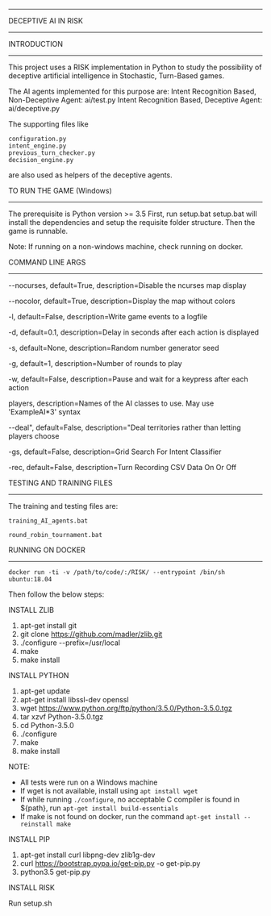 ________________________________________________________________________
DECEPTIVE AI IN RISK
________________________________________________________________________

INTRODUCTION
________________________________________________________________________
This project uses a RISK implementation in Python to study the possibility
of deceptive artificial intelligence in Stochastic, Turn-Based games.

The AI agents implemented for this purpose are:
Intent Recognition Based, Non-Deceptive Agent: ai/test.py
Intent Recognition Based, Deceptive Agent: ai/deceptive.py

The supporting files like

    configuration.py
    intent_engine.py
    previous_turn_checker.py
    decision_engine.py

are also used as helpers of the deceptive agents.


TO RUN THE GAME (Windows)
________________________________________________________________________
The prerequisite is Python version >= 3.5
First, run setup.bat
setup.bat will install the dependencies and setup the requisite folder structure. 
Then the game is runnable.

Note: If running on a non-windows machine, check running on docker.

COMMAND LINE ARGS
________________________________________________________________________
--nocurses, default=True, description=Disable the ncurses map display

--nocolor, default=True, description=Display the map without colors

-l, default=False, description=Write game events to a logfile

-d, default=0.1, description=Delay in seconds after each action is displayed

-s, default=None, description=Random number generator seed

-g, default=1, description=Number of rounds to play

-w, default=False, description=Pause and wait for a keypress after each action

players, description=Names of the AI classes to use. May use 'ExampleAI*3' syntax

--deal", default=False, description="Deal territories rather than letting players choose

-gs, default=False, description=Grid Search For Intent Classifier

-rec, default=False, description=Turn Recording CSV Data On Or Off


TESTING AND TRAINING FILES
________________________________________________________________________
The training and testing files are:

    training_AI_agents.bat

    round_robin_tournament.bat

RUNNING ON DOCKER
________________________________________________________________________
`docker run -ti -v /path/to/code/:/RISK/ --entrypoint /bin/sh ubuntu:18.04`

Then follow the below steps:


INSTALL ZLIB
1. apt-get install git
2. git clone https://github.com/madler/zlib.git
3. ./configure --prefix=/usr/local
4. make
5. make install

INSTALL PYTHON

1. apt-get update
2. apt-get install libssl-dev openssl
3. wget https://www.python.org/ftp/python/3.5.0/Python-3.5.0.tgz
4. tar xzvf Python-3.5.0.tgz
5. cd Python-3.5.0
6. ./configure
7. make
8. make install


NOTE: 
* All tests were run on a Windows machine
* If wget is not available, install using `apt install wget`
* If while running `./configure`, no acceptable C compiler is found in ${path}, run `apt-get install build-essentials` 
* If make is not found on docker, run the command `apt-get install --reinstall make`


INSTALL PIP
1. apt-get install curl libpng-dev zlib1g-dev
2. curl https://bootstrap.pypa.io/get-pip.py -o get-pip.py
3. python3.5 get-pip.py

INSTALL RISK

Run setup.sh